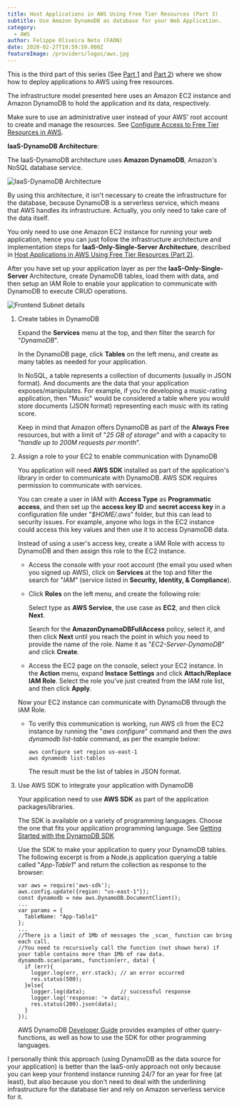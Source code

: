 ```yaml
---
title: Host Applications in AWS Using Free Tier Resources (Part 3)
subtitle: Use Amazon DynamoDB as database for your Web Application.
category:
  - AWS
author: Felippe Oliveira Neto (FAON)
date: 2020-02-27T19:59:59.000Z
featureImage: /providers/logos/aws.jpg
---
```

This is the third part of this series (See [Part 1](/aws-host-apps-part-1) and [Part 2](/aws-host-apps-part-2)) where we show how to deploy applications to AWS using free resources.

The infrastructure model presented here uses an Amazon EC2 instance and Amazon DynamoDB to hold the application and its data, respectively.

Make sure to use an administrative user instead of your AWS' root account to create and manage the resources. See [Configure Access to Free Tier Resources in AWS](/aws-provide-access-resources).

**IaaS-DynamoDB Architecture**:

The IaaS-DynamoDB architecture uses **Amazon DynamoDB**, Amazon's NoSQL database service.

![IaaS-DynamoDB Architecture](/uploads/aws/aws-iaas-dynamodb-architecture.jpg)

By using this architecture, it isn't necessary to create the infrastructure for the database, because DynamoDB is a serverless service, which means that AWS handles its infrastructure. Actually, you only need to take care of the data itself.

You only need to use one Amazon EC2 instance for running your web application, hence you can just follow the infrastructure architecture and implementation steps for **IaaS-Only-Single-Server Architecture**, described in [Host Applications in AWS Using Free Tier Resources (Part 2)](/aws-host-apps-part-2).

After you have set up your application layer as per the **IaaS-Only-Single-Server** Architecture, create DynamoDB tables, load them with data, and then setup an IAM Role to enable your application to communicate with DynamoDB to execute CRUD operations.

![Frontend Subnet details](/uploads/aws/aws-frontend-subnet-dynamodb-details.jpg)

1. Create tables in DynamoDB

    Expand the **Services** menu at the top, and then filter the search for "_DynamoDB_".

    In the DynamoDB page, click **Tables** on the left menu, and create as many tables as needed for your application.

    In NoSQL, a table represents a collection of documents (usually in JSON format). And documents are the data that your application exposes/manipulates. For example, if you're developing a music-rating application, then "Music" would be considered a table where you would store documents (JSON format) representing each music with its rating score.

    Keep in mind that Amazon offers DynamoDB as part of the **Always Free** resources, but with a limit of "_25 GB of storage_" and with a capacity to "_handle up to 200M requests per month_".

2. Assign a role to your EC2 to enable communication with DynamoDB

    You application will need **AWS SDK** installed as part of the application's library in order to communicate with DynamoDB. AWS SDK requires permission to communicate with services.

    You can create a user in IAM with **Access Type** as **Programmatic access**, and then set up the **access key ID** and **secret access key** in a configuration file under "_$HOME/.aws_" folder, but this can lead to security issues. For example, anyone who logs in the EC2 instance could access this key values and then use it to access DynamoDB data.

    Instead of using a user's access key, create a IAM Role with access to DynamoDB and then assign this role to the EC2 instance.

    * Access the console with your root account (the email you used when you signed up AWS), click on **Services** at the top and filter the search for "_IAM_" (service listed in **Security, Identity, & Compliance**).

    * Click **Roles** on the left menu, and create the following role:

        Select type as **AWS Service**, the use case as **EC2**, and then click **Next**.

        Search for the **AmazonDynamoDBFullAccess** policy, select it, and then click **Next** until you reach the point in which you need to provide the name of the role. Name it as "_EC2-Server-DynamoDB_" and click **Create**.

    * Access the EC2 page on the console, select your EC2 instance. In the **Action** menu, expand **Instace Settings** and click **Attach/Replace IAM Role**. Select the role you've just created from the IAM role list, and then click **Apply**.

    Now your EC2 instance can communicate with DynamoDB through the IAM Role.

    * To verify this communication is working, run AWS cli from the EC2 instance by running the "_aws configure_" command and then the _aws dynamodb list-table_ command, as per the example below:
      ```
      aws configure set region us-east-1
      aws dynamodb list-tables
      ```
      The result must be the list of tables in JSON format.

3. Use AWS SDK to integrate your application with DynamoDB

    Your application need to use **AWS SDK** as part of the application packages/libraries.

    The SDK is available on a variety of programming languages. Choose the one that fits your application programming language. See [Getting Started with the DynamoDB SDK](https://docs.aws.amazon.com/amazondynamodb/latest/developerguide/GettingStarted.html)

    Use the SDK to make your application to query your DynamoDB tables. The following excerpt is from a Node.js application querying a table called "_App-Table1_" and return the collection as response to the browser:
    ```
    var aws = require('aws-sdk');
    aws.config.update({region: "us-east-1"});
    const dynamodb = new aws.DynamoDB.DocumentClient();
    ...
    var params = {
      TableName: "App-Table1"
    };
    ...
    //There is a limit of 1Mb of messages the _scan_ function can bring each call.
    //You need to recursively call the function (not shown here) if your table contains more than 1Mb of raw data.
    dynamodb.scan(params, function(err, data) {
      if (err){
        logger.log(err, err.stack); // an error occurred
        res.status(500);
      }else{
        logger.log(data);           // successful response
        logger.log('response: '+ data);
        res.status(200).json(data);
      }
    });
    ```

    AWS DynamoDB [Developer Guide](https://docs.aws.amazon.com/amazondynamodb/latest/developerguide/GettingStarted.html) provides examples of other query-functions, as well as how to use the SDK for other programming languages.

I personally think this approach (using DynamoDB as the data source for your application) is better than the IaaS-only approach not only because you can keep your frontend instance running 24/7 for an year for free (at least), but also because you don't need to deal with the underlining infrastructure for the database tier and rely on Amazon serverless service for it.
